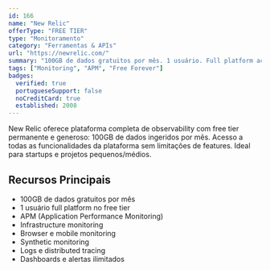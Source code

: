 ```yaml
---
id: 166
name: "New Relic"
offerType: "FREE TIER"
type: "Monitoramento"
category: "Ferramentas & APIs"
url: "https://newrelic.com/"
summary: "100GB de dados gratuitos por mês. 1 usuário. Full platform access. Monitoring completo."
tags: ["Monitoring", "APM", "Free Forever"]
badges:
  verified: true
  portugueseSupport: false
  noCreditCard: true
  established: 2008
---
```


New Relic oferece plataforma completa de observability com free tier permanente e generoso: 100GB de dados ingeridos por mês. Acesso a todas as funcionalidades da plataforma sem limitações de features. Ideal para startups e projetos pequenos/médios.

## Recursos Principais

- 100GB de dados gratuitos por mês
- 1 usuário full platform no free tier
- APM (Application Performance Monitoring)
- Infrastructure monitoring
- Browser e mobile monitoring
- Synthetic monitoring
- Logs e distributed tracing
- Dashboards e alertas ilimitados
